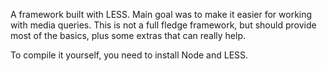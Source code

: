A framework built with LESS. Main goal was to make it easier for working with media queries. This is not a full fledge framework, but should provide most of the basics, plus some extras that can really help.

To compile it yourself, you need to install Node and LESS.